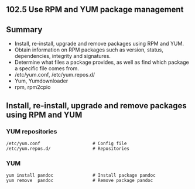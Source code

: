 102.5 Use RPM and YUM package management
----------------------------------------

Summary
-------

- Install, re-install, upgrade and remove packages using RPM and YUM.
- Obtain information on RPM packages such as version, status, dependencies, integrity and signatures.
- Determine what files a package provides, as well as find which package a specific file comes from.
- /etc/yum.conf, /etc/yum.repos.d/
- Yum, Yumdownloader
- rpm, rpm2cpio

Install, re-install, upgrade and remove packages using RPM and YUM
------------------------------------------------------------------

### YUM repositories ###

<pre><code>/etc/yum.conf                    # Config file
/etc/yum.repos.d/                # Repositories 
</code></pre>

### YUM ###

<pre><code>yum install pandoc               # Install package pandoc
yum remove  pandoc               # Remove package pandoc

</code></pre>
